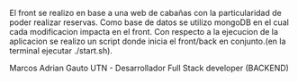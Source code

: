El front se realizo en base a una web de cabañas con la particularidad de poder realizar reservas. 
Como base de datos se utilizo mongoDB en el cual cada modificacion impacta en el front.
Con respecto a la ejecucion de la aplicacion se realizo un script donde inicia el front/back en conjunto.(en la terminal ejecutar ./start.sh).


Marcos Adrian Gauto
UTN - Desarrollador Full Stack developer (BACKEND)



